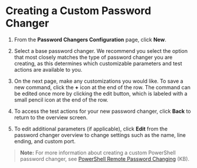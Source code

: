 [title]: # (Creating a Custom Password Changer)
[tags]: # (Creating a Custom Password Changer)
[priority]: # (1000)

# Creating a Custom Password Changer

1. From the **Password Changers Configuration** page, click **New**.

1. Select a base password changer. We recommend you select the option that most closely matches the type of password changer you are creating, as this determines which customizable parameters and test actions are available to you.

1. On the next page, make any customizations you would like. To save a new command, click the **+** icon at the end of the row. The command can be edited once more by clicking the edit button, which is labeled with a small pencil icon at the end of the row.

1. To access the test actions for your new password changer, click **Back** to return to the overview screen.

1. To edit additional parameters (if applicable), click **Edit** from the password changer overview to change settings such as the name, line ending, and custom port.

> **Note:** For more information about creating a custom PowerShell password changer, see [PowerShell Remote Password Changing](https://updates.thycotic.net/links.ashx?PowerShellPasswordChanging) (KB).
